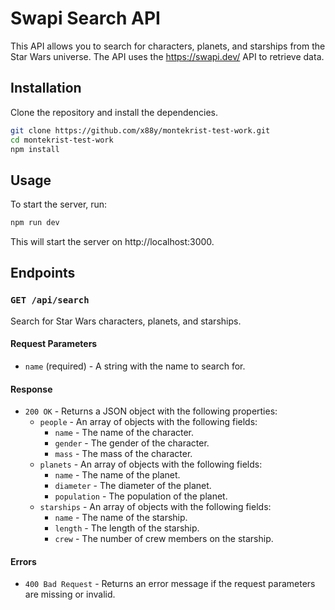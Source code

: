 # Swapi Search API

This API allows you to search for characters, planets, and starships from the Star Wars universe. The API uses the https://swapi.dev/ API to retrieve data.

## Installation

Clone the repository and install the dependencies.

```bash
git clone https://github.com/x88y/montekrist-test-work.git
cd montekrist-test-work
npm install
```

## Usage
To start the server, run:

```bash
npm run dev
```

This will start the server on http://localhost:3000.


## Endpoints

### `GET /api/search`

Search for Star Wars characters, planets, and starships.

#### Request Parameters

- `name` (required) - A string with the name to search for.

#### Response

- `200 OK` - Returns a JSON object with the following properties:
  - `people` - An array of objects with the following fields:
    - `name` - The name of the character.
    - `gender` - The gender of the character.
    - `mass` - The mass of the character.
  - `planets` - An array of objects with the following fields:
    - `name` - The name of the planet.
    - `diameter` - The diameter of the planet.
    - `population` - The population of the planet.
  - `starships` - An array of objects with the following fields:
    - `name` - The name of the starship.
    - `length` - The length of the starship.
    - `crew` - The number of crew members on the starship.

#### Errors

- `400 Bad Request` - Returns an error message if the request parameters are missing or invalid.

